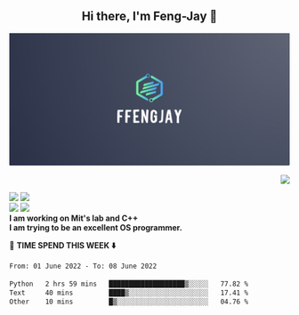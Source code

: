 <h2 align="center"> Hi there, I'm Feng-Jay 👋 </h2>  

![](https://github.com/Feng-Jay/DataStruct/blob/master/Image/1.png)  

<img align="right" src="https://github-readme-stats.vercel.app/api?username=Feng-Jay&show_icons=true&icon_color=CE1D2D&text_color=718096&bg_color=ffffff&hide_title=true" />


&emsp;

![](https://visitor-badge.glitch.me/badge?page_id=Feng-Jay.readme)
![](https://img.shields.io/badge/Concentrate-Cpp-blue)  
![](https://img.shields.io/badge/Rust-primer-orange)
![](https://img.shields.io/badge/Target-OS-9cf)  
**I am working on Mit's lab and C++**  
**I am trying to be an excellent OS programmer.**  


📘 **TIME SPEND THIS WEEK ⬇️**
<!--START_SECTION:waka-->

```text
From: 01 June 2022 - To: 08 June 2022

Python   2 hrs 59 mins   ███████████████████▒░░░░░   77.82 %
Text     40 mins         ████▒░░░░░░░░░░░░░░░░░░░░   17.41 %
Other    10 mins         █▒░░░░░░░░░░░░░░░░░░░░░░░   04.76 %
```

<!--END_SECTION:waka-->
